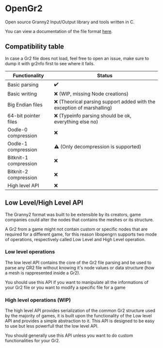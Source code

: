 # OpenGr2
Open source Granny2 Input/Output library and tools written in C.

You can view a documentation of the file format [here](https://github.com/arves100/opengr2/wiki/File-Format-documentation).

## Compatibility table
In case a Gr2 file does not load, feel free to open an issue, make sure to dump it with gr2nfo first to see where it fails.

| Functionality | Status |
| ------------- | ------ |
| Basic parsing | ✔️ |
| Basic writing | ❌ (WIP, missing Node creations) |
| Big Endian files | ❌ (Theorical parsing support added with the exception of marshalling) |
| 64-bit pointer files | ❌ (Typeinfo parsing should be ok, everything else no) |
| Oodle-0 compression | ❌ |
| Oodle-1 compression | ⚠️ (Only decompression is supported) |
| Bitknit-1 compression | ❌ |
| Bitknit-2 compression | ❌ |
| High level API | ❌ |

## Low Level/High Level API
The Granny2 format was built to be extensible by its creators, game companies could alter the nodes that contains the meshes or its structure.

A Gr2 from a game might not contain custom or specific nodes that are required for a different game, for this reason libopengrn supports two mode of operations, respectively called Low Level and High Level operation.

### Low level operations
The low level API contains the core of the Gr2 file parsing and be used to parse any GR2 file without knowing it's node values or data structure (how a mesh is rappresented inside a Gr2).

You should use this API if you want to manipulate all the informations of your Gr2 file or you want to modify a specific file for a game

### High level operations (WIP)
The high level API provides serialization of the common Gr2 structure used by the majority of games, it is built upon the functionality of the Low level API and provides a simple abstraction to it.
This API is designed to be easy to use but less powerfull that the low level API.

You should generally use this API unless you want to do custom functionalities for your Gr2.
